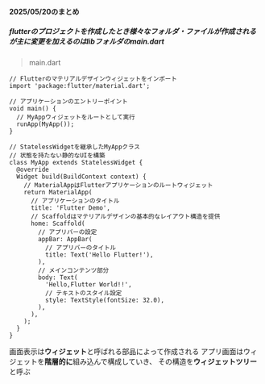 #### 2025/05/20のまとめ
##### flutterのプロジェクトを作成したとき様々なフォルダ・ファイルが作成されるが主に変更を加えるのはlibフォルダのmain.dart
> main.dart
```
// Flutterのマテリアルデザインウィジェットをインポート
import 'package:flutter/material.dart';

// アプリケーションのエントリーポイント
void main() {
  // MyAppウィジェットをルートとして実行
  runApp(MyApp());
}

// StatelessWidgetを継承したMyAppクラス
// 状態を持たない静的なUIを構築
class MyApp extends StatelessWidget {
  @override
  Widget build(BuildContext context) {
    // MaterialAppはFlutterアプリケーションのルートウィジェット
    return MaterialApp(
      // アプリケーションのタイトル
      title: 'Flutter Demo',
      // Scaffoldはマテリアルデザインの基本的なレイアウト構造を提供
      home: Scaffold(
        // アプリバーの設定
        appBar: AppBar(
          // アプリバーのタイトル
          title: Text('Hello Flutter!'),
        ),
        // メインコンテンツ部分
        body: Text(
          'Hello,Flutter World!!',
          // テキストのスタイル設定
          style: TextStyle(fontSize: 32.0),
        ),
      ),
    );
  }
}
```

画面表示は**ウィジェット**と呼ばれる部品によって作成される
アプリ画面はウィジェットを**階層的に**組み込んで構成していき、
その構造を**ウィジェットツリー**と呼ぶ